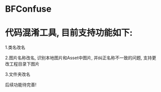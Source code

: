 # BFConfuse

# 代码混淆工具, 目前支持功能如下:

1.类名改名

2.图片名称改名, 识别本地图片和Asset中图片, 并纠正名称不一致的问题, 支持更改工程目录下图片

3.文件夹改名

后续功能待完善!
